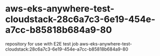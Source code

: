 # aws-eks-anywhere-test-cloudstack-28c6a7c3-6e19-454e-a7cc-b85818b684a9-80
repository for use with E2E test job aws-eks-anywhere-test-cloudstack:28c6a7c3-6e19-454e-a7cc-b85818b684a9-80
